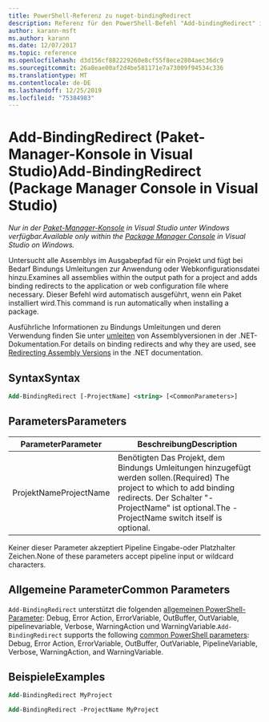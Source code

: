 ```yaml
---
title: PowerShell-Referenz zu nuget-bindingRedirect
description: Referenz für den PowerShell-Befehl "Add-bindingRedirect" in der nuget-Paket-Manager-Konsole in Visual Studio.
author: karann-msft
ms.author: karann
ms.date: 12/07/2017
ms.topic: reference
ms.openlocfilehash: d3d156cf882229260e8cf55f8ece2804aec36dc9
ms.sourcegitcommit: 26a8eae00af2d4be581171e7a73009f94534c336
ms.translationtype: MT
ms.contentlocale: de-DE
ms.lasthandoff: 12/25/2019
ms.locfileid: "75384983"
---
```

# <a name="add-bindingredirect-package-manager-console-in-visual-studio"></a><span data-ttu-id="73d9a-103">Add-BindingRedirect (Paket-Manager-Konsole in Visual Studio)</span><span class="sxs-lookup"><span data-stu-id="73d9a-103">Add-BindingRedirect (Package Manager Console in Visual Studio)</span></span>

<span data-ttu-id="73d9a-104">*Nur in der [Paket-Manager-Konsole](../../consume-packages/install-use-packages-powershell.md) in Visual Studio unter Windows verfügbar.*</span><span class="sxs-lookup"><span data-stu-id="73d9a-104">*Available only within the [Package Manager Console](../../consume-packages/install-use-packages-powershell.md) in Visual Studio on Windows.*</span></span>

<span data-ttu-id="73d9a-105">Untersucht alle Assemblys im Ausgabepfad für ein Projekt und fügt bei Bedarf Bindungs Umleitungen zur Anwendung oder Webkonfigurationsdatei hinzu.</span><span class="sxs-lookup"><span data-stu-id="73d9a-105">Examines all assemblies within the output path for a project and adds binding redirects to the application or web configuration file where necessary.</span></span> <span data-ttu-id="73d9a-106">Dieser Befehl wird automatisch ausgeführt, wenn ein Paket installiert wird.</span><span class="sxs-lookup"><span data-stu-id="73d9a-106">This command is run automatically when installing a package.</span></span>

<span data-ttu-id="73d9a-107">Ausführliche Informationen zu Bindungs Umleitungen und deren Verwendung finden Sie unter [umleiten](/dotnet/framework/configure-apps/redirect-assembly-versions) von Assemblyversionen in der .NET-Dokumentation.</span><span class="sxs-lookup"><span data-stu-id="73d9a-107">For details on binding redirects and why they are used, see [Redirecting Assembly Versions](/dotnet/framework/configure-apps/redirect-assembly-versions) in the .NET documentation.</span></span>

## <a name="syntax"></a><span data-ttu-id="73d9a-108">Syntax</span><span class="sxs-lookup"><span data-stu-id="73d9a-108">Syntax</span></span>

```ps
Add-BindingRedirect [-ProjectName] <string> [<CommonParameters>]
```

## <a name="parameters"></a><span data-ttu-id="73d9a-109">Parameters</span><span class="sxs-lookup"><span data-stu-id="73d9a-109">Parameters</span></span>

| <span data-ttu-id="73d9a-110">Parameter</span><span class="sxs-lookup"><span data-stu-id="73d9a-110">Parameter</span></span> | <span data-ttu-id="73d9a-111">Beschreibung</span><span class="sxs-lookup"><span data-stu-id="73d9a-111">Description</span></span> |
| --- | --- |
| <span data-ttu-id="73d9a-112">ProjektName</span><span class="sxs-lookup"><span data-stu-id="73d9a-112">ProjectName</span></span> | <span data-ttu-id="73d9a-113">Benötigten Das Projekt, dem Bindungs Umleitungen hinzugefügt werden sollen.</span><span class="sxs-lookup"><span data-stu-id="73d9a-113">(Required) The project to which to add binding redirects.</span></span> <span data-ttu-id="73d9a-114">Der Schalter "-ProjectName" ist optional.</span><span class="sxs-lookup"><span data-stu-id="73d9a-114">The -ProjectName switch itself is optional.</span></span> |

<span data-ttu-id="73d9a-115">Keiner dieser Parameter akzeptiert Pipeline Eingabe-oder Platzhalter Zeichen.</span><span class="sxs-lookup"><span data-stu-id="73d9a-115">None of these parameters accept pipeline input or wildcard characters.</span></span>

## <a name="common-parameters"></a><span data-ttu-id="73d9a-116">Allgemeine Parameter</span><span class="sxs-lookup"><span data-stu-id="73d9a-116">Common Parameters</span></span>

<span data-ttu-id="73d9a-117">`Add-BindingRedirect` unterstützt die folgenden [allgemeinen PowerShell-Parameter](https://go.microsoft.com/fwlink/?LinkID=113216): Debug, Error Action, ErrorVariable, OutBuffer, OutVariable, pipelinevariable, Verbose, WarningAction und WarningVariable.</span><span class="sxs-lookup"><span data-stu-id="73d9a-117">`Add-BindingRedirect` supports the following [common PowerShell parameters](https://go.microsoft.com/fwlink/?LinkID=113216): Debug, Error Action, ErrorVariable, OutBuffer, OutVariable, PipelineVariable, Verbose, WarningAction, and WarningVariable.</span></span>

## <a name="examples"></a><span data-ttu-id="73d9a-118">Beispiele</span><span class="sxs-lookup"><span data-stu-id="73d9a-118">Examples</span></span>

```ps
Add-BindingRedirect MyProject

Add-BindingRedirect -ProjectName MyProject
```